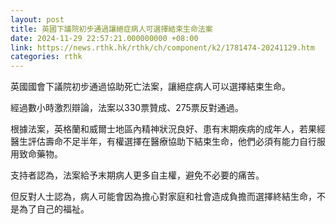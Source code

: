 ```yaml
---
layout: post
title: 英國下議院初步通過讓絕症病人可選擇結束生命法案
date: 2024-11-29 22:57:21.000000000 +08:00
link: https://news.rthk.hk/rthk/ch/component/k2/1781474-20241129.htm
categories: rthk
---
```


英國國會下議院初步通過協助死亡法案，讓絕症病人可以選擇結束生命。

經過數小時激烈辯論，法案以330票贊成、275票反對通過。

根據法案，英格蘭和威爾士地區內精神狀況良好、患有末期疾病的成年人，若果經醫生評估壽命不足半年，有權選擇在醫療協助下結束生命，他們必須有能力自行服用致命藥物。

支持者認為，法案給予末期病人更多自主權，避免不必要的痛苦。

但反對人士認為，病人可能會因為擔心對家庭和社會造成負擔而選擇終結生命，不是為了自己的福祉。
